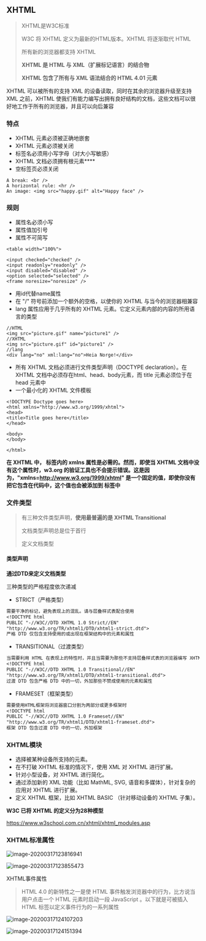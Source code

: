 ## XHTML

>   XHTML是W3C标准
>
>   W3C 将 XHTML 定义为最新的HTML版本。XHTML 将逐渐取代 HTML
>
>   所有新的浏览器都支持 XHTML
>
>   **XHTML 是 HTML 与 XML（扩展标记语言）的结合物**
>
>   **XHTML 包含了所有与 XML 语法结合的 HTML 4.01 元素**

XHTML 可以被所有的支持 XML 的设备读取，同时在其余的浏览器升级至支持 XML 之前，XHTML 使我们有能力编写出拥有良好结构的文档，这些文档可以很好地工作于所有的浏览器，并且可以向后兼容

### 特点

-   XHTML 元素必须被正确地嵌套
-   XHTML 元素必须被关闭
-   标签名必须用小写字母（对大小写敏感）
-   XHTML 文档必须拥有根元素**<html></html>**
-   空标签页必须关闭

```xhtml
A break: <br />
A horizontal rule: <hr />
An image: <img src="happy.gif" alt="Happy face" />
```

### 规则

-   属性名必须小写
-   属性值加引号
-   属性不可简写

```xhtml
<table width="100%">

<input checked="checked" />
<input readonly="readonly" />
<input disabled="disabled" />
<option selected="selected" />
<frame noresize="noresize" />
```

-   用id代替name属性
-   在 "/" 符号前添加一个额外的空格，以使你的 XHTML 与当今的浏览器相兼容
-   lang 属性应用于几乎所有的 XHTML 元素。它定义元素内部的内容的所用语言的类型

```XHTML
//HTML
<img src="picture.gif" name="picture1" />
//XHTML
<img src="picture.gif" id="picture1" />
//lang
<div lang="no" xml:lang="no">Heia Norge!</div>
```



-   所有 XHTML 文档必须进行文件类型声明（DOCTYPE declaration）。在 XHTML 文档中必须存在html、head、body元素，而 title 元素必须位于在 head 元素中
-   一个最小化的 XHTML 文件模板

```xhtml
<!DOCTYPE Doctype goes here>
<html xmlns="http://www.w3.org/1999/xhtml">
<head>
<title>Title goes here</title>
</head>

<body>
</body>

</html>
```

**在 XHTML 中，<html> 标签内的 xmlns 属性是必需的。然而，即使当 XHTML 文档中没有这个属性时，w3.org 的验证工具也不会提示错误。这是因为，"xmlns=http://www.w3.org/1999/xhtml" 是一个固定的值，即使你没有把它包含在代码中，这个值也会被添加到 <html> 标签中**



### 文件类型

>   有三种文件类型声明，**使用最普遍的是 XHTML Transitional**
>
>   文档类型声明总是位于首行
>
>   定义文档类型

#### 类型声明

**通过DTD来定义文档类型**

三种类型的严格程度依次递减

-   STRICT（严格类型）

```dtd
需要干净的标记，避免表现上的混乱。请与层叠样式表配合使用
<!DOCTYPE html
PUBLIC "-//W3C//DTD XHTML 1.0 Strict//EN" 
"http://www.w3.org/TR/xhtml1/DTD/xhtml1-strict.dtd">
严格 DTD 仅包含支持使用的或出现在框架结构中的元素和属性
```



-   TRANSITIONAL（过渡类型）

```dtd
当需要利用 HTML 在表现上的特性时，并且当需要为那些不支持层叠样式表的浏览器编写 XHTML 时使用
<!DOCTYPE html
PUBLIC "-//W3C//DTD XHTML 1.0 Transitional//EN"
"http://www.w3.org/TR/xhtml1/DTD/xhtml1-transitional.dtd">
过渡 DTD 包含严格 DTD 中的一切，外加那些不赞成使用的元素和属性
```



-   FRAMESET（框架类型）

```dtd
需要使用HTML框架将浏览器窗口分割为两部分或更多框架时
<!DOCTYPE html
PUBLIC "-//W3C//DTD XHTML 1.0 Frameset//EN"
"http://www.w3.org/TR/xhtml1/DTD/xhtml1-frameset.dtd">
框架 DTD 包含过渡 DTD 中的一切，外加框架
```



### XHTML模块

-   选择被某种设备所支持的元素。
-   在不打破 XHTML 标准的情况下，使用 XML 对 XHTML 进行扩展。
-   针对小型设备，对 XHTML 进行简化。
-   通过添加新的 XML 功能（比如 MathML, SVG, 语音和多媒体），针对复杂的应用对 XHTML 进行扩展。
-   定义 XHTML 框架，比如 XHTML BASIC （针对移动设备的 XHTML 子集）。

**W3C 已将 XHTML 的定义分为28种模型**

https://www.w3school.com.cn/xhtml/xhtml_modules.asp



### XHTML标准属性

![image-20200317123816941](C:\Users\DELL\AppData\Roaming\Typora\typora-user-images\image-20200317123816941.png)

![image-20200317123855473](C:\Users\DELL\AppData\Roaming\Typora\typora-user-images\image-20200317123855473.png)



XHTML事件属性

>   HTML 4.0 的新特性之一是使 HTML 事件触发浏览器中的行为，比方说当用户点击一个 HTML 元素时启动一段 JavaScript 。以下就是可被插入 HTML 标签以定义事件行为的一系列属性

![image-20200317124107203](C:\Users\DELL\AppData\Roaming\Typora\typora-user-images\image-20200317124107203.png)

![image-20200317124151394](C:\Users\DELL\AppData\Roaming\Typora\typora-user-images\image-20200317124151394.png)